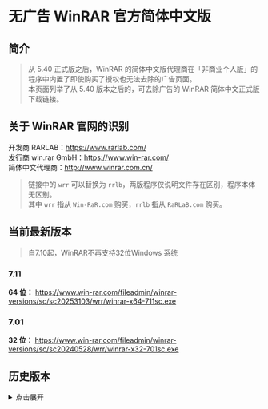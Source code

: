 # 无广告 WinRAR 官方简体中文版

## 简介
>
> 从 5.40 正式版之后，WinRAR 的简体中文版代理商在「非商业个人版」的程序中内置了即使购买了授权也无法去除的广告页面。<br>
> 本页面列举了从 5.40 版本之后的，可去除广告的 WinRAR 简体中文正式版下载链接。
>
## 关于 WinRAR 官网的识别

开发商 RARLAB：<https://www.rarlab.com/>  
发行商 win.rar GmbH：<https://www.win-rar.com/>  
简体中文代理商：<http://www.winrar.com.cn/>

> 链接中的 `wrr` 可以替换为 `rrlb`，两版程序仅说明文件存在区别，程序本体无区别。  
> 其中 `wrr` 指从 `Win-RaR.com` 购买，`rrlb` 指从 `RaRLaB.com` 购买。

## 当前最新版本
>
> 自7.10起，WinRAR不再支持32位Windows 系统  
>
### 7.11

**64 位：** <https://www.win-rar.com/fileadmin/winrar-versions/sc/sc20253103/wrr/winrar-x64-711sc.exe>

### 7.01

**32 位：** <https://www.win-rar.com/fileadmin/winrar-versions/sc/sc20240528/wrr/winrar-x32-701sc.exe>  

## 历史版本

<details>
<summary>点击展开</summary>

### 5.40

**32 位：** <http://www.win-rar.com/fileadmin/winrar-versions/sc20160819/wrr/wrar540sc.exe>  
**64 位：** <http://www.win-rar.com/fileadmin/winrar-versions/sc20160819/wrr/winrar-x64-540sc.exe>  

### 5.50

**32 位：** <http://www.win-rar.com/fileadmin/winrar-versions/sc20170830/wrr/wrar550sc.exe>  
**64 位：** <http://www.win-rar.com/fileadmin/winrar-versions/sc20170830/wrr/winrar-x64-550sc.exe>  

### 5.60

**32 位：** <http://www.win-rar.com/fileadmin/winrar-versions/sc20180711/wrr/wrar560sc.exe>  
**64 位：** <http://www.win-rar.com/fileadmin/winrar-versions/sc20180711/wrr/winrar-x64-560sc.exe>  

### 5.61

**32 位：** <https://www.win-rar.com/fileadmin/winrar-versions/sc20181016/wrr/wrar561sc.exe>  
**64 位：** <https://www.win-rar.com/fileadmin/winrar-versions/sc20181016/wrr/winrar-x64-561sc.exe>  

### 5.70

**32 位：** <https://www.win-rar.com/fileadmin/winrar-versions/sc20190304/wrr/wrar570sc.exe>  
**64 位：** <http://www.win-rar.com/fileadmin/winrar-versions/sc20190304/wrr/winrar-x64-570sc.exe>  

### 5.71

**32 位：** <https://www.win-rar.com/fileadmin/winrar-versions/sc20190509/wrr/wrar571sc.exe>  
**64 位：** <https://www.win-rar.com/fileadmin/winrar-versions/sc20190509/wrr/winrar-x64-571sc.exe>  

### 5.80

**32 位：** <https://www.win-rar.com/fileadmin/winrar-versions/sc/sc20191217/wrr/wrar580sc.exe>  
**64 位：** <https://www.win-rar.com/fileadmin/winrar-versions/sc/sc20191217/wrr/winrar-x64-580sc.exe>  

### 5.90

**32 位：** <https://www.win-rar.com/fileadmin/winrar-versions/sc/sc20200409/wrr/wrar590sc.exe>  
**64 位：** <https://www.win-rar.com/fileadmin/winrar-versions/sc/sc20200409/wrr/winrar-x64-590sc.exe>  

### ~~5.91 证书已过期~~

~~**32 位：** <https://www.win-rar.com/fileadmin/winrar-versions/sc/sc20200706/wrr/wrar591sc.exe>~~  
~~**64 位：** <https://www.win-rar.com/fileadmin/winrar-versions/sc/sc20200706/wrr/winrar-x64-591sc.exe>~~  

### 5.91 新版

**32 位：** <https://www.win-rar.com/fileadmin/winrar-versions/sc/sc20200827/wrr/wrar591sc.exe>  
**64 位：** <https://www.win-rar.com/fileadmin/winrar-versions/sc/sc20200827/wrr/winrar-x64-591sc.exe>  

### 6.00

**32 位：** <https://www.win-rar.com/fileadmin/winrar-versions/sc/sc20201210/wrr/wrar600sc.exe>  
**64 位：** <https://www.win-rar.com/fileadmin/winrar-versions/sc/sc20201210/wrr/winrar-x64-600sc.exe>  

### 6.01

**32 位：** <https://www.win-rar.com/fileadmin/winrar-versions/sc/sc20210414/wrr/wrar601sc.exe>  
**64 位：** <https://www.win-rar.com/fileadmin/winrar-versions/sc/sc20210414/wrr/winrar-x64-601sc.exe>  

### 6.02

**32 位：** <https://www.win-rar.com/fileadmin/winrar-versions/sc/sc20210616/wrr/wrar602sc.exe>  
**64 位：** <https://www.win-rar.com/fileadmin/winrar-versions/sc/sc20210616/wrr/winrar-x64-602sc.exe>  

### 6.10

**32 位：** <https://www.win-rar.com/fileadmin/winrar-versions/sc/sc20220127/wrr/winrar-x32-610sc.exe>  
**64 位：** <https://www.win-rar.com/fileadmin/winrar-versions/sc/sc20220127/wrr/winrar-x64-610sc.exe>  

### 6.11

**32 位：** <https://www.win-rar.com/fileadmin/winrar-versions/sc/sc20220317/wrr/winrar-x32-611sc.exe>  
**64 位：** <https://www.win-rar.com/fileadmin/winrar-versions/sc/sc20220317/wrr/winrar-x64-611sc.exe>  

### 6.21

**32 位：** <https://www.win-rar.com/fileadmin/winrar-versions/sc/sc20230223/wrr/winrar-x32-621sc.exe>  
**64 位：** <https://www.win-rar.com/fileadmin/winrar-versions/sc/sc20230223/wrr/winrar-x64-621sc.exe>  

### 6.22

**32 位：** <https://www.win-rar.com/fileadmin/winrar-versions/sc/sc20230607/wrr/winrar-x32-622sc.exe>  
**64 位：** <https://www.win-rar.com/fileadmin/winrar-versions/sc/sc20230607/wrr/winrar-x64-622sc.exe>  

### 6.23

**32 位：** <https://www.win-rar.com/fileadmin/winrar-versions/sc/sc20230808/wrr/winrar-x32-623sc.exe>  
**64 位：** <https://www.win-rar.com/fileadmin/winrar-versions/sc/sc20230808/wrr/winrar-x64-623sc.exe>  

### 6.24

**32 位：** <https://www.win-rar.com/fileadmin/winrar-versions/sc/sc20231013/wrr/winrar-x32-624sc.exe>  
**64 位：** <https://www.win-rar.com/fileadmin/winrar-versions/sc/sc20231013/wrr/winrar-x64-624sc.exe>  

### 7.00

**32 位：** <https://www.win-rar.com/fileadmin/winrar-versions/sc/sc20240306/wrr/winrar-x32-700sc.exe>  
**64 位：** <https://www.win-rar.com/fileadmin/winrar-versions/sc/sc20240306/wrr/winrar-x64-700sc.exe>  

### 7.01

**32 位：** <https://www.win-rar.com/fileadmin/winrar-versions/sc/sc20240528/wrr/winrar-x32-701sc.exe>  
**64 位：** <https://www.win-rar.com/fileadmin/winrar-versions/sc/sc20240528/wrr/winrar-x64-701sc.exe>  

### 7.10

**32 位：** Windows Vista 和 32-bit Windows 不再受到支持， WinRAR 需要 Windows 7 x64 或者之后的版本。  
**64 位：** <https://www.win-rar.com/fileadmin/winrar-versions/sc/sc20251003/wrr/winrar-x64-710sc.exe>  

### 7.11

**64 位：** <https://www.win-rar.com/fileadmin/winrar-versions/sc/sc20253103/wrr/winrar-x64-711sc.exe>
</details>
